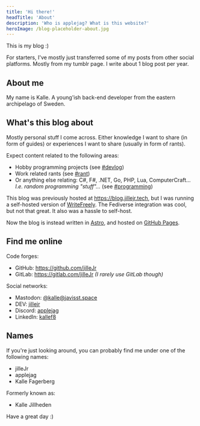 ```yaml
---
title: 'Hi there!'
headTitle: 'About'
description: 'Who is applejag? What is this website?'
heroImage: /blog-placeholder-about.jpg
---
```


This is my blog :)

For starters, I've mostly just transferred some of my posts from other social platforms. Mostly from my tumblr page. I write about 1 blog post per year.

## About me

My name is Kalle. A young'ish back-end developer from the eastern archipelago of Sweden.

## What's this blog about

Mostly personal stuff I come across. Either knowledge I want to share (in form of guides) or experiences I want to share (usually in form of rants).

Expect content related to the following areas:

- Hobby programming projects (see [#devlog](/blog/tags/devlog))
- Work related rants (see [#rant](/blog/tags/rant))
- Or anything else relating: C#, F#, .NET, Go, PHP, Lua, ComputerCraft... *I.e. random programming "stuff"...* (see [#programming](/blog/tags/programming))

This blog was previously hosted at <https://blog.jillejr.tech>, but I was running a self-hosted version of [WriteFreely](https://writefreely.org/). The Fediverse integration was cool, but not that great. It also was a hassle to self-host.

Now the blog is instead written in [Astro](https://astro.build), and hosted on [GitHub Pages](https://github.com/jilleJr/applejag.eu).

## Find me online

Code forges:

- GitHub: <https://github.com/jilleJr>
- GitLab: <https://gitlab.com/jilleJr> *(I rarely use GitLab though)*

Social networks:

- Mastodon: <a rel="me" href="https://javisst.space/@kalle">@kalle@javisst.space</a>
- DEV: <a rel="me" href="https://dev.to/jillejr">jillejr</a>
- Discord: <a rel="me" href="https://discord.com/users/158398273541898240">applejag</a>
- LinkedIn: <a rel="me" href="https://www.linkedin.com/in/kallef8">kallef8</a>

## Names

If you're just looking around, you can probably find me under one of the following names:

- jilleJr
- applejag
- Kalle Fagerberg

Formerly known as:

- Kalle Jillheden

Have a great day :)

